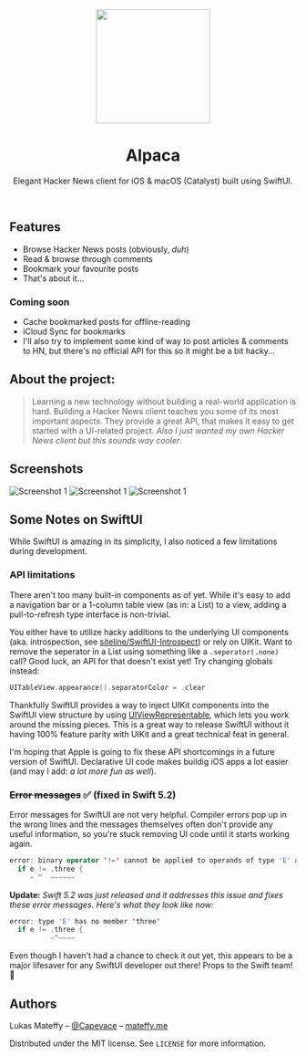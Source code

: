 <div align="center">
	<a href="https://mateffy.me/icloud-photos-backup">
		<img src="screenshots/whatsapp-tracker-icon.png" width="200px">
	</a>
	<h1>Alpaca</h1>
	<p>
		Elegant Hacker News client for iOS & macOS (Catalyst) built using SwiftUI.
	</p>
</div>

<br>

## Features
- Browse Hacker News posts (obviously, *duh*)
- Read & browse through comments
- Bookmark your favourite posts
- That's about it...

### Coming soon

- Cache bookmarked posts for offline-reading
- iCloud Sync for bookmarks
- I'll also try to implement some kind of way to post articles & comments to HN, but there's no official API for this so it might be a bit hacky...

## About the project:
> Learning a new technology without building a real-world application is hard. Building a Hacker News client teaches you some of its most important aspects. They provide a great API, that makes it easy to get started with a UI-related project. *Also I just wanted my own Hacker News client but this sounds way cooler*.

## Screenshots
![Screenshot 1](screenshots/whatsapp-tracker-1.png "Screenshot 1")
![Screenshot 1](screenshots/whatsapp-tracker-2.png "Screenshot 2")
![Screenshot 1](screenshots/whatsapp-tracker-3.png "Screenshot 3")

## Some Notes on SwiftUI
While SwiftUI is amazing in its simplicity, I also noticed a few limitations during development.

### API limitations

There aren't too many built-in components as of yet. While it's easy to add a navigation bar or a 1-column table view (as in: a List) to a view, adding a pull-to-refresh type interface is non-trivial.

You either have to utilize hacky additions to the underlying UI components (aka. introspection, see [siteline/SwiftUI-Introspect](https://github.com/siteline/SwiftUI-Introspect)) or rely on UIKit. Want to remove the seperator in a List using something like a `.seperator(.none)` call? Good luck, an API for that doesn't exist yet! Try changing globals instead:

```swift
UITableView.appearance().separatorColor = .clear
```

Thankfully SwiftUI provides a way to inject UIKit components into the SwiftUI view structure by using [UIViewRepresentable](https://developer.apple.com/documentation/swiftui/uiviewrepresentable), which lets you work around the missing pieces. This is a great way to release SwiftUI without it having 100% feature parity with UIKit and a great technical feat in general. 

I'm hoping that Apple is going to fix these API shortcomings in a future version of SwiftUI. Declarative UI code makes buildig iOS apps a lot easier (and may I add: *a lot more fun as well*).

### ~~Error messages~~ ✅ (fixed in Swift 5.2)

Error messages for SwiftUI are not very helpful. Compiler errors pop up in the wrong lines and the messages themselves often don't provide any useful information, so you're stuck removing UI code until it starts working again. 

```swift
error: binary operator '!=' cannot be applied to operands of type 'E' and '_'
  if e != .three {
     ~ ^  ~~~~~~
```

**Update:** *Swift 5.2 was just released and it addresses this issue and fixes these error messages. Here's what they look like now:*

```swift
error: type 'E' has no member 'three'
  if e != .three {
          ~^~~~~
```

Even though I haven't had a chance to check it out yet, this appears to be a major lifesaver for any SwiftUI developer out there! Props to the Swift team! 💚

## Authors
Lukas Mateffy – [@Capevace](https://twitter.com/capevace) – [mateffy.me](https://mateffy.me)

Distributed under the MIT license. See `LICENSE` for more information.
